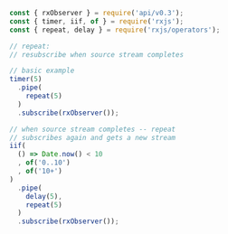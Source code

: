 <!--
name:		
title:		repeat
pageTitle:	repeat — RxJS operator example + marble diagram
desc:		
docsUrl:	https://rxjs.dev/api/operators/repeat
-->

```js
const { rxObserver } = require('api/v0.3');
const { timer, iif, of } = require('rxjs');
const { repeat, delay } = require('rxjs/operators');

// repeat:
// resubscribe when source stream completes

// basic example
timer(5)
  .pipe(
    repeat(5)
  )
  .subscribe(rxObserver());

// when source stream completes -- repeat
// subscribes again and gets a new stream
iif(
  () => Date.now() < 10
  , of('0..10')
  , of('10+')
)
  .pipe(
    delay(5),
    repeat(5)
  )
  .subscribe(rxObserver());

```
